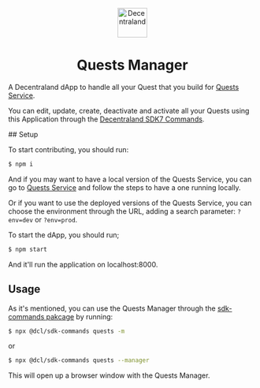 <p align="center">
  <a href="https://decentraland.org">
    <img alt="Decentraland" src="https://decentraland.org/images/logo.png" width="60" />
  </a>
</p>
<h1 align="center">
  Quests Manager
</h1>

A Decentraland dApp to handle all your Quest that you build for [Quests Service](https://github.com/decentraland/quests).

You can edit, update, create, deactivate and activate all your Quests using this Application through the [Decentraland SDK7 Commands](https://github.com/decentraland/js-sdk-toolchain).

## Setup

To start contributing, you should run:

```bash
$ npm i
```

And if you may want to have a local version of the Quests Service, you can go to [Quests Service](https://github.com/decentraland/quests) and follow the steps to have a one running locally.

Or if you want to use the deployed versions of the Quests Service, you can choose the environment through the URL, adding a search parameter: `?env=dev` or `?env=prod`.

To start the dApp, you should run;

```bash
$ npm start
```

And it'll run the application on localhost:8000.

## Usage

As it's mentioned, you can use the Quests Manager through the [sdk-commands pakcage](https://www.npmjs.com/package/@dcl/sdk-commands) by running:

```bash
$ npx @dcl/sdk-commands quests -m
```

or 

```bash
$ npx @dcl/sdk-commands quests --manager
```

This will open up a browser window with the Quests Manager.